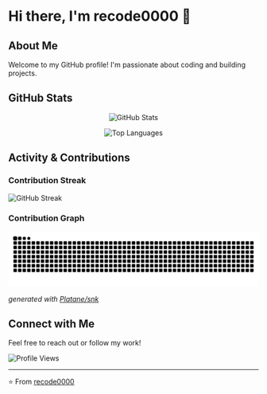 # Hi there, I'm recode0000 👋

## About Me

Welcome to my GitHub profile! I'm passionate about coding and building projects.

## GitHub Stats

<div align="center">

![GitHub Stats](https://github-readme-stats.vercel.app/api?username=recode0000&show_icons=true&theme=radical&hide_border=true&count_private=true)

![Top Languages](https://github-readme-stats.vercel.app/api/top-langs/?username=recode0000&layout=compact&theme=radical&hide_border=true)

</div>

## Activity & Contributions

### Contribution Streak

![GitHub Streak](https://github-readme-streak-stats.herokuapp.com/?user=recode0000&theme=radical&hide_border=true)

### Contribution Graph

<picture>
  <source media="(prefers-color-scheme: dark)" srcset="https://raw.githubusercontent.com/recode0000/recode0000/output/github-contribution-grid-snake-dark.svg">
  <source media="(prefers-color-scheme: light)" srcset="https://raw.githubusercontent.com/recode0000/recode0000/output/github-contribution-grid-snake.svg">
  <img alt="github contribution grid snake animation" src="https://raw.githubusercontent.com/recode0000/recode0000/output/github-contribution-grid-snake.svg">
</picture>

_generated with [Platane/snk](https://github.com/Platane/snk)_

## Connect with Me

Feel free to reach out or follow my work!

![Profile Views](https://komarev.com/ghpvc/?username=recode0000&color=blueviolet&style=flat-square)

---

⭐ From [recode0000](https://github.com/recode0000)
